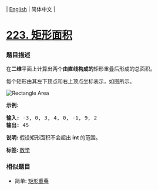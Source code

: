 | [English](README_EN.md) | 简体中文 |

# [223. 矩形面积](https://leetcode-cn.com/problems/rectangle-area)
 ### 题目描述
<p>在<strong>二维</strong>平面上计算出两个<strong>由直线构成的</strong>矩形重叠后形成的总面积。</p>

<p>每个矩形由其左下顶点和右上顶点坐标表示，如图所示。</p>

<p><img alt="Rectangle Area" src="https://assets.leetcode-cn.com/aliyun-lc-upload/uploads/2018/10/22/rectangle_area.png"></p>

<p><strong>示例:</strong></p>

<pre><strong>输入:</strong> -3, 0, 3, 4, 0, -1, 9, 2
<strong>输出:</strong> 45</pre>

<p><strong>说明:</strong> 假设矩形面积不会超出&nbsp;<strong>int&nbsp;</strong>的范围。</p>

**标签:**  [数学](https://leetcode-cn.com/tag/math) 
 ### 相似题目
- 简单:	[矩形重叠](https://leetcode-cn.com/problems/rectangle-overlap) 
